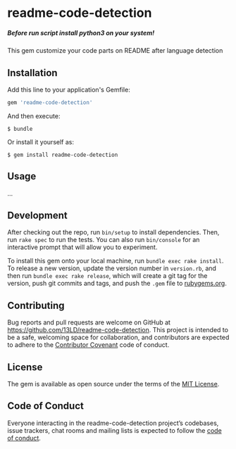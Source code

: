 # readme-code-detection

##### Before run script install python3 on your system!

This gem customize your code parts on README after language detection

## Installation

Add this line to your application's Gemfile:

```ruby
gem 'readme-code-detection'
```

And then execute:

    $ bundle

Or install it yourself as:

    $ gem install readme-code-detection

## Usage

...

## Development

After checking out the repo, run `bin/setup` to install dependencies. Then, run `rake spec` to run the tests. You can also run `bin/console` for an interactive prompt that will allow you to experiment.

To install this gem onto your local machine, run `bundle exec rake install`. To release a new version, update the version number in `version.rb`, and then run `bundle exec rake release`, which will create a git tag for the version, push git commits and tags, and push the `.gem` file to [rubygems.org](https://rubygems.org).

## Contributing

Bug reports and pull requests are welcome on GitHub at https://github.com/13LD/readme-code-detection. This project is intended to be a safe, welcoming space for collaboration, and contributors are expected to adhere to the [Contributor Covenant](http://contributor-covenant.org) code of conduct.

## License

The gem is available as open source under the terms of the [MIT License](https://opensource.org/licenses/MIT).

## Code of Conduct

Everyone interacting in the readme-code-detection project’s codebases, issue trackers, chat rooms and mailing lists is expected to follow the [code of conduct](https://github.com/13LD/readme-code-detection/blob/master/CODE_OF_CONDUCT.md).
